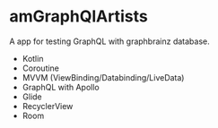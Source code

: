 # amGraphQlArtists

A app for testing GraphQL with graphbrainz database.

- Kotlin
- Coroutine
- MVVM (ViewBinding/Databinding/LiveData)
- GraphQL with Apollo
- Glide
- RecyclerView
- Room
